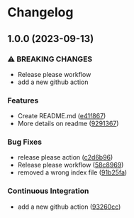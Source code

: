 # Changelog

## 1.0.0 (2023-09-13)


### ⚠ BREAKING CHANGES

* Release please workflow
* add a new github action

### Features

* Create README.md ([e41f867](https://github.com/mbaroncini/github_ci/commit/e41f8677890848355a556d9296d6ef23f5944233))
* More details on readme ([9291367](https://github.com/mbaroncini/github_ci/commit/9291367c55d5edf10afb7c265f70e156200d67f7))


### Bug Fixes

* release please action ([c2d6b96](https://github.com/mbaroncini/github_ci/commit/c2d6b96ad67b1eae142dad635803bf1a88b9cfef))
* Release please workflow ([58c8969](https://github.com/mbaroncini/github_ci/commit/58c8969fb97b80f6c475881f2d3629f152239a21))
* removed a wrong index file ([91b25fa](https://github.com/mbaroncini/github_ci/commit/91b25fa59bbea5e770cea784f5054d7776dd7bd6))


### Continuous Integration

* add a new github action ([93260cc](https://github.com/mbaroncini/github_ci/commit/93260cc65a477046ad234261e5410557e846bb2f))
